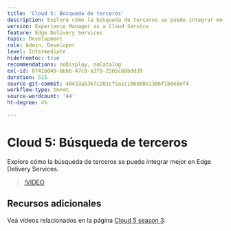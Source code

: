 ```yaml
---
title: 'Cloud 5: Búsqueda de terceros'
description: Explore cómo la búsqueda de terceros se puede integrar mejor en Edge Delivery Services.
version: Experience Manager as a Cloud Service
feature: Edge Delivery Services
topic: Development
role: Admin, Developer
level: Intermediate
hidefromtoc: true
recommendations: noDisplay, noCatalog
exl-id: 0f41b049-bbbb-47c8-a3f8-25b5c68bdd39
duration: 515
source-git-commit: 48433a5367c281cf5a1c106b08a1306f1b0e8ef4
workflow-type: tm+mt
source-wordcount: '44'
ht-degree: 4%

---
```


# Cloud 5: Búsqueda de terceros

Explore cómo la búsqueda de terceros se puede integrar mejor en Edge Delivery Services.

>[!VIDEO](https://video.tv.adobe.com/v/3452601?quality=12&learn=on&captions=spa)

## Recursos adicionales

Vea vídeos relacionados en la página [Cloud 5 season 3](../cloud5-season-3.md).
